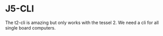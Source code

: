 # J5-CLI

The t2-cli is amazing but only works with the tessel 2. We need a cli for all single board computers.
